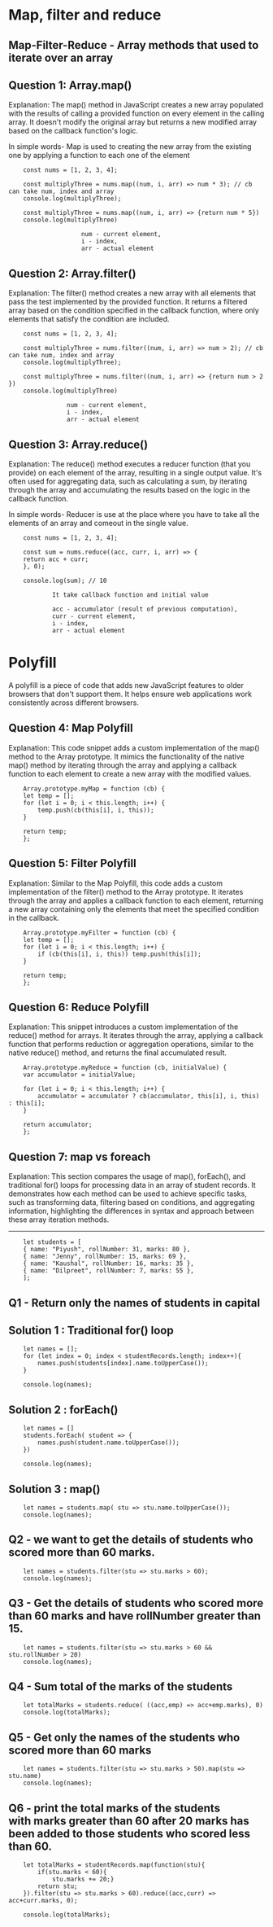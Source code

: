 Map, filter and reduce
=========================

Map-Filter-Reduce - Array methods that used to iterate over an array
------------------------------------------------------------------------

Question 1: Array.map()
------------------------
Explanation: The map() method in JavaScript creates a new array populated with the results of calling a provided function on every element in the calling array. It doesn't modify the original array but returns a new modified array based on the callback function's logic.

In simple words-
Map is used to creating the new array from the existing one by applying a function to each one of the element 

        const nums = [1, 2, 3, 4];

        const multiplyThree = nums.map((num, i, arr) => num * 3); // cb can take num, index and array
        console.log(multiplyThree);

        const multiplyThree = nums.map((num, i, arr) => {return num * 5})
        console.log(multiplyThree)

                        num - current element,
                        i - index,
                        arr - actual element

Question 2: Array.filter()
------------------------------
Explanation: The filter() method creates a new array with all elements that pass the test implemented by the provided function. It returns a filtered array based on the condition specified in the callback function, where only elements that satisfy the condition are included.

        const nums = [1, 2, 3, 4];

        const multiplyThree = nums.filter((num, i, arr) => num > 2); // cb can take num, index and array
        console.log(multiplyThree);

        const multiplyThree = nums.filter((num, i, arr) => {return num > 2 })
        console.log(multiplyThree)

                    num - current element,
                    i - index,
                    arr - actual element

Question 3: Array.reduce()
-----------------------------
Explanation: The reduce() method executes a reducer function (that you provide) on each element of the array, resulting in a single output value. It's often used for aggregating data, such as calculating a sum, by iterating through the array and accumulating the results based on the logic in the callback function.

In simple words-
Reducer is use at the place where you have to take all the elements of an array and comeout in the single value.

        const nums = [1, 2, 3, 4];

        const sum = nums.reduce((acc, curr, i, arr) => {
        return acc + curr;
        }, 0);

        console.log(sum); // 10

                It take callback function and initial value

                acc - accumulator (result of previous computation),
                curr - current element,
                i - index,
                arr - actual element

Polyfill
==============

A polyfill is a piece of code that adds new JavaScript features to older browsers that don't support them. It helps ensure web applications work consistently across different browsers.

Question 4: Map Polyfill
----------------------------
Explanation: This code snippet adds a custom implementation of the map() method to the Array prototype. It mimics the functionality of the native map() method by iterating through the array and applying a callback function to each element to create a new array with the modified values.

        Array.prototype.myMap = function (cb) {
        let temp = [];
        for (let i = 0; i < this.length; i++) {
            temp.push(cb(this[i], i, this));
        }

        return temp;
        };


Question 5: Filter Polyfill
-------------------------------
Explanation: Similar to the Map Polyfill, this code adds a custom implementation of the filter() method to the Array prototype. It iterates through the array and applies a callback function to each element, returning a new array containing only the elements that meet the specified condition in the callback.

        Array.prototype.myFilter = function (cb) {
        let temp = [];
        for (let i = 0; i < this.length; i++) {
            if (cb(this[i], i, this)) temp.push(this[i]);
        }

        return temp;
        };


Question 6: Reduce Polyfill
---------------------------------
Explanation: This snippet introduces a custom implementation of the reduce() method for arrays. It iterates through the array, applying a callback function that performs reduction or aggregation operations, similar to the native reduce() method, and returns the final accumulated result.

        Array.prototype.myReduce = function (cb, initialValue) {
        var accumulator = initialValue;

        for (let i = 0; i < this.length; i++) {
            accumulator = accumulator ? cb(accumulator, this[i], i, this) : this[i];
        }

        return accumulator;
        };



Question 7: map vs foreach
-------------------------------
Explanation: This section compares the usage of map(), forEach(), and traditional for() loops for processing data in an array of student records. It demonstrates how each method can be used to achieve specific tasks, such as transforming data, filtering based on conditions, and aggregating information, highlighting the differences in syntax and approach between these array iteration methods.

-----------------------------------------------------------------------------------------------

        let students = [
        { name: "Piyush", rollNumber: 31, marks: 80 },
        { name: "Jenny", rollNumber: 15, marks: 69 },
        { name: "Kaushal", rollNumber: 16, marks: 35 },
        { name: "Dilpreet", rollNumber: 7, marks: 55 },
        ];

Q1 - Return only the names of students in capital
------------------------------------------------------

Solution 1 : Traditional for() loop
--------------------------------------

        let names = [];
        for (let index = 0; index < studentRecords.length; index++){
            names.push(students[index].name.toUpperCase());
        }

        console.log(names);

Solution 2 : forEach()
-------------------------------

        let names = []
        students.forEach( student => {
            names.push(student.name.toUpperCase());
        })

        console.log(names);

Solution 3 : map() 
-------------------

        let names = students.map( stu => stu.name.toUpperCase());
        console.log(names);


Q2 - we want to get the details of students who scored more than 60 marks.
----------------------------------------------------------------------------

        let names = students.filter(stu => stu.marks > 60);
        console.log(names);


Q3 - Get the details of students who scored more than 60 marks and have rollNumber greater than 15.
---------------------------------------------------------------------------------------------------

        let names = students.filter(stu => stu.marks > 60 && stu.rollNumber > 20)
        console.log(names);


Q4 - Sum total of the marks of the students
---------------------------------------------

        let totalMarks = students.reduce( ((acc,emp) => acc+emp.marks), 0)
        console.log(totalMarks);


Q5 - Get only the names of the students who scored more than 60 marks
--------------------------------------------------------------------------

        let names = students.filter(stu => stu.marks > 50).map(stu => stu.name)
        console.log(names);


Q6 - print the total marks of the students with marks greater than 60 after 20 marks has been added to those students who scored less than 60.
--------------------------------------------------------------------------------------------------

        let totalMarks = studentRecords.map(function(stu){ 
            if(stu.marks < 60){
                stu.marks += 20;}
            return stu;
        }).filter(stu => stu.marks > 60).reduce((acc,curr) => acc+curr.marks, 0);

        console.log(totalMarks);
